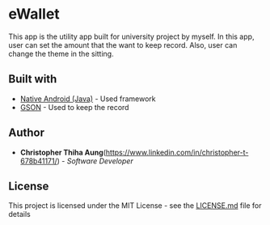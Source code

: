 # eWallet
This app is the utility app built for university project by myself. In this app, user can set the amount that the want to keep record. Also, user can change the theme in the sitting.

## Built with
* [Native Android (Java)](https://developer.android.com) - Used framework
* [GSON](https://github.com/google/gson) - Used to keep the record 

## Author
* **Christopher Thiha Aung**(https://www.linkedin.com/in/christopher-t-678b41171/) - *Software Developer*

## License
This project is licensed under the MIT License - see the [LICENSE.md](LICENSE.md) file for details
